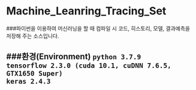 # Machine_Leanring_Tracing_Set


###파이썬을 이용하여 머신러닝을 할 때 컴파일 시 코드, 히스토리, 모델, 결과예측을 저장해 주는 소스입니다.


###환경(Environment)
`python 3.7.9`  
`tensorflow 2.3.0 (cuda 10.1, cuDNN 7.6.5, GTX1650 Super)`  
`keras 2.4.3`
---